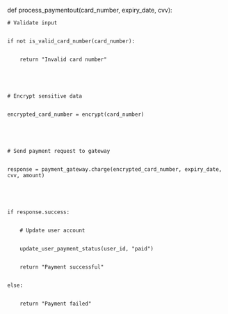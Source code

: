 def process_paymentout(card_number, expiry_date, cvv):


    # Validate input 


    if not is_valid_card_number(card_number):


        return "Invalid card number"





    # Encrypt sensitive data


    encrypted_card_number = encrypt(card_number)


    


    # Send payment request to gateway


    response = payment_gateway.charge(encrypted_card_number, expiry_date, cvv, amount)





    if response.success:


        # Update user account


        update_user_payment_status(user_id, "paid")


        return "Payment successful"


    else:


        return "Payment failed"
